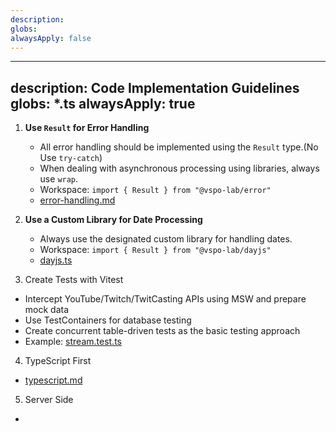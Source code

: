 ```yaml
---
description: 
globs: 
alwaysApply: false
---
```

---
description: Code Implementation Guidelines
globs: *.ts
alwaysApply: true
---
1. **Use `Result` for Error Handling**  
   - All error handling should be implemented using the `Result` type.(No Use `try-catch`)
   - When dealing with asynchronous processing using libraries, always use `wrap`.
   - Workspace: `import { Result } from "@vspo-lab/error"`
   - [error-handling.md](mdc:.cursor/rules/error-handling.md)

2. **Use a Custom Library for Date Processing**  
   - Always use the designated custom library for handling dates.  
   - Workspace: `import { Result } from "@vspo-lab/dayjs"`
   - [dayjs.ts](mdc:packages/dayjs/dayjs.ts)

3. Create Tests with Vitest
- Intercept YouTube/Twitch/TwitCasting APIs using MSW and prepare mock data
- Use TestContainers for database testing
- Create concurrent table-driven tests as the basic testing approach
- Example: [stream.test.ts](mdc:service/server/usecase/stream.test.ts)

4. TypeScript First
- [typescript.md](mdc:.cursor/rules/typescript.md)

5. Server Side
- [](mdc:.cursor/rules/frontend-architecture.md)[](mdc:.cursor/rules/server-side.md)[](mdc:.cursor/rules/server-side.md)